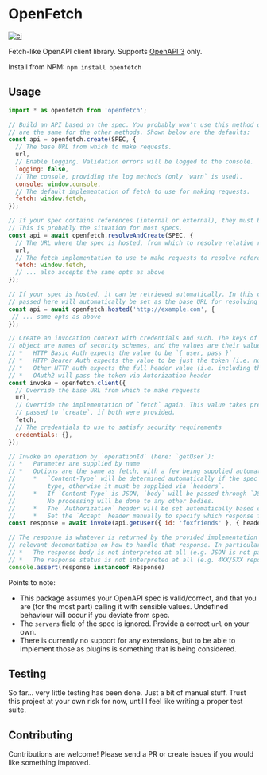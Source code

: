 # OpenFetch

[![ci](https://github.com/foxfriends/openfetch/actions/workflows/ci.yaml/badge.svg)](https://github.com/foxfriends/openfetch/actions/workflows/ci.yaml)

Fetch-like OpenAPI client library. Supports [OpenAPI 3](https://swagger.io/specification/) only.

Install from NPM: `npm install openfetch`

## Usage

```js
import * as openfetch from 'openfetch';

// Build an API based on the spec. You probably won't use this method directly, but the options
// are the same for the other methods. Shown below are the defaults:
const api = openfetch.create(SPEC, {
  // The base URL from which to make requests.
  url,
  // Enable logging. Validation errors will be logged to the console.
  logging: false,
  // The console, providing the log methods (only `warn` is used).
  console: window.console,
  // The default implementation of fetch to use for making requests.
  fetch: window.fetch,
});

// If your spec contains references (internal or external), they must be resolved.
// This is probably the situation for most specs.
const api = await openfetch.resolveAndCreate(SPEC, {
  // The URL where the spec is hosted, from which to resolve relative references.
  url,
  // The fetch implementation to use to make requests to resolve references.
  fetch: window.fetch,
  // ... also accepts the same opts as above
});

// If your spec is hosted, it can be retrieved automatically. In this case, the `url`
// passed here will automatically be set as the base URL for resolving references.
const api = await openfetch.hosted('http://example.com', {
 // ... same opts as above
});

// Create an invocation context with credentials and such. The keys of the credentials
// object are names of security schemes, and the values are their values...
// *   HTTP Basic Auth expects the value to be `{ user, pass }`
// *   HTTP Bearer Auth expects the value to be just the token (i.e. not including the "Bearer" prefix)
// *   Other HTTP auth expects the full header value (i.e. including the scheme name)
// *   OAuth2 will pass the token via Autorization header
const invoke = openfetch.client({
  // Override the base URL from which to make requests
  url,
  // Override the implementation of `fetch` again. This value takes precedence over the one
  // passed to `create`, if both were provided.
  fetch,
  // The credentials to use to satisfy security requirements
  credentials: {},
});

// Invoke an operation by `operationId` (here: `getUser`):
// *   Parameter are supplied by name
// *   Options are the same as fetch, with a few being supplied automatically:
//     *   `Content-Type` will be determined automatically if the spec only defines one request body
//         type, otherwise it must be supplied via `headers`.
//     *   If `Content-Type` is JSON, `body` will be passed through `JSON.stringify`.
//         No processing will be done to any other bodies.
//     *   The `Authorization` header will be set automatically based on the security requirements.
//     *   Set the `Accept` header manually to specify which response format to receive.
const response = await invoke(api.getUser({ id: 'foxfriends' }, { headers, body }));

// The response is whatever is returned by the provided implementation of `fetch`. Refer to the
// relevant documentation on how to handle that response. In particular:
// *   The response body is not interpreted at all (e.g. JSON is not parsed automatically)
// *   The response status is not interpreted at all (e.g. 4XX/5XX reponses do not throw)
console.assert(response instanceof Response)
```

Points to note:
*   This package assumes your OpenAPI spec is valid/correct, and that you are (for the most part)
    calling it with sensible values. Undefined behaviour will occur if you deviate from spec.
*   The `servers` field of the spec is ignored. Provide a correct `url` on your own.
*   There is currently no support for any extensions, but to be able to implement those as plugins
    is something that is being considered.

## Testing

So far... very little testing has been done. Just a bit of manual stuff. Trust this project at your
own risk for now, until I feel like writing a proper test suite.

## Contributing

Contributions are welcome! Please send a PR or create issues if you would like something improved.
